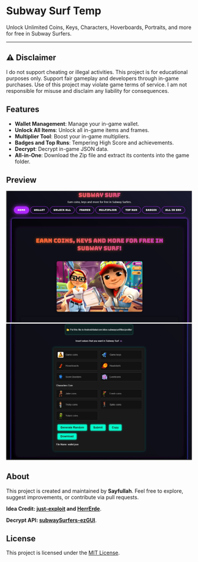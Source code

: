 # Subway Surf Temp

Unlock Unlimited Coins, Keys, Characters, Hoverboards, Portraits, and more for free in Subway Surfers.

---

## ⚠️ Disclaimer

I do not support cheating or illegal activities. This project is for educational purposes only. Support fair gameplay and developers through in-game purchases. Use of this project may violate game terms of service. I am not responsible for misuse and disclaim any liability for consequences.

## Features

- **Wallet Management**: Manage your in-game wallet.
- **Unlock All Items**: Unlock all in-game items and frames.
- **Multiplier Tool**: Boost your in-game multipliers.
- **Badges and Top Runs**: Tempering High Score and achievements.
- **Decrypt**: Decrypt in-game JSON data.
- **All-in-One**: Download the Zip file and extract its contents into the game folder.

## Preview

![Screenshot](preview/preview1.jpg) 
![Screenshot](preview/preview2.jpg)  

## About

This project is created and maintained by **Sayfullah**. Feel free to explore, suggest improvements, or contribute via pull requests.

**Idea Credit: [just-exploit](https://github.com/just-exploit/SubwayHackWEB) and [HerrErde](https://github.com/HerrErde/)**.

**Decrypt API: [subwaySurfers-ezGUI](https://github.com/lea0o0oo/subwaySurfers-ezGUI)**.

## License

This project is licensed under the [MIT License](LICENSE).

